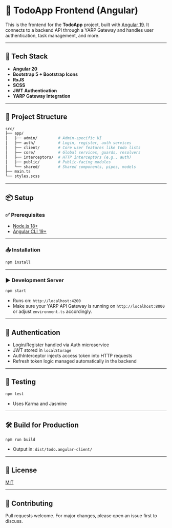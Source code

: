# 📝 TodoApp Frontend (Angular)

This is the frontend for the **TodoApp** project, built with [Angular 19](https://angular.io/). It connects to a backend API through a YARP Gateway and handles user authentication, task management, and more.

---

## 🚀 Tech Stack

- **Angular 20**
- **Bootstrap 5 + Bootstrap Icons**
- **RxJS**
- **SCSS**
- **JWT Authentication**
- **YARP Gateway Integration**

---

## 📁 Project Structure

```bash
src/
├── app/
│   ├── admin/         # Admin-specific UI
│   ├── auth/          # Login, register, auth services
│   ├── client/        # Core user features like todo lists
│   ├── core/          # Global services, guards, resolvers
│   ├── interceptors/  # HTTP interceptors (e.g., auth)
│   ├── public/        # Public-facing modules
│   └── shared/        # Shared components, pipes, models
├── main.ts
└── styles.scss
```

---

## 📦 Setup

### ✅ Prerequisites

- [Node.js 18+](https://nodejs.org/)
- [Angular CLI 19+](https://angular.io/cli)

---

### 📥 Installation

```bash
npm install
```

---

### ▶️ Development Server

```bash
npm start
```

- Runs on: `http://localhost:4200`
- Make sure your YARP API Gateway is running on `http://localhost:8000` or adjust `environment.ts` accordingly.

---

## 🔐 Authentication

- Login/Register handled via Auth microservice
- JWT stored in `localStorage`
- AuthInterceptor injects access token into HTTP requests
- Refresh token logic managed automatically in the backend

---

## 🧪 Testing

```bash
npm test
```

- Uses Karma and Jasmine

---

## 🛠️ Build for Production

```bash
npm run build
```

- Output in: `dist/todo.angular-client/`

---

## 📜 License

[MIT](./LICENSE)

---

## 🤝 Contributing

Pull requests welcome. For major changes, please open an issue first to discuss.